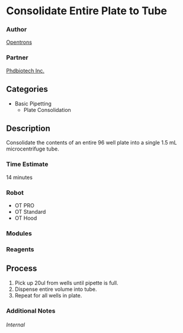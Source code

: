 # Consolidate Entire Plate to Tube

### Author
[Opentrons](url)

### Partner
[Phdbiotech Inc.](url)

## Categories
* Basic Pipetting
	* Plate Consolidation

## Description
Consolidate the contents of an entire 96 well plate into a single 1.5 mL microcentrifuge tube.

### Time Estimate
14 minutes

### Robot
* OT PRO 
* OT Standard
* OT Hood

### Modules


### Reagents


## Process
1. Pick up 20ul from wells until pipette is full.
2. Dispense entire volume into tube.
3. Repeat for all wells in plate.


### Additional Notes


###### Internal